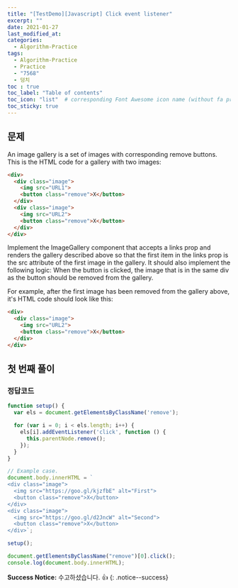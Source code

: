 ```yaml
---
title: "[TestDemo][Javascript] Click event listener"
excerpt: ""
date: 2021-01-27
last_modified_at:
categories:
  - Algorithm-Practice
tags:
  - Algorithm-Practice
  - Practice
  - "7568"
  - 덩치
toc : true
toc_label: "Table of contents"
toc_icon: "list"  # corresponding Font Awesome icon name (without fa prefix)
toc_sticky: true
---
```


## 문제

An image gallery is a set of images with corresponding remove buttons. This is the HTML code for a gallery with two images:

```html
<div>
  <div class="image">
    <img src="URL1">
    <button class="remove">X</button>
  </div>
  <div class="image">
    <img src="URL2">
    <button class="remove">X</button>
  </div>
</div>
```  

Implement the ImageGallery component that accepts a links prop and renders the gallery described above so that the first item in the links prop is the src attribute of the first image in the gallery. It should also implement the following logic: When the button is clicked, the image that is in the same div as the button should be removed from the gallery.

For example, after the first image has been removed from the gallery above, it's HTML code should look like this:

```html
<div>
  <div class="image">
    <img src="URL2">
    <button class="remove">X</button>
  </div>
</div>
```  

## 첫 번째 풀이

### 정답코드  

```javascript
function setup() {
  var els = document.getElementsByClassName('remove');

  for (var i = 0; i < els.length; i++) {
    els[i].addEventListener('click', function () {
      this.parentNode.remove();
    });
  }
}

// Example case. 
document.body.innerHTML = `
<div class="image">
  <img src="https://goo.gl/kjzfbE" alt="First">
  <button class="remove">X</button>
</div>
<div class="image">
  <img src="https://goo.gl/d2JncW" alt="Second">
  <button class="remove">X</button>
</div>`;

setup();

document.getElementsByClassName("remove")[0].click();
console.log(document.body.innerHTML);
```

**Success Notice:**
수고하셨습니다. :+1:
{: .notice--success}